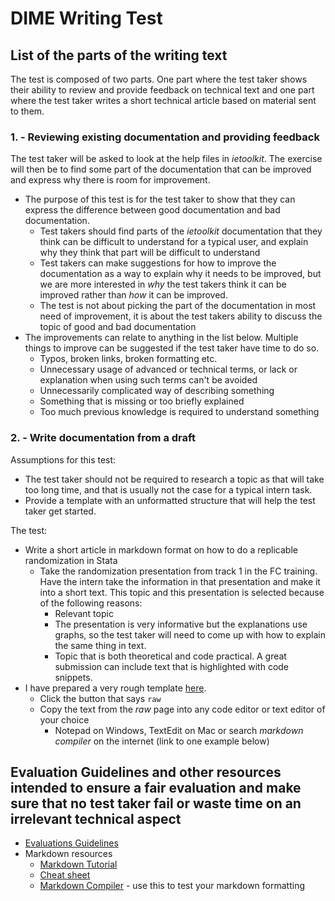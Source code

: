 # DIME Writing Test

## List of the parts of the writing text

The test is composed of two parts. One part where the test taker shows their ability to review and provide feedback on technical text and one part where the test taker writes a short technical article based on material sent to them.

### 1. - Reviewing existing documentation and providing feedback
The test taker will be asked to look at the help files in *ietoolkit*. The exercise will then be to find some part of the documentation that can be improved and express why there is room for improvement.
* The purpose of this test is for the test taker to show that they can express the difference between good documentation and bad documentation.
    * Test takers should find parts of the *ietoolkit* documentation that they think can be difficult to understand for a typical user, and explain why they think that part will be difficult to understand
    * Test takers can make suggestions for how to improve the documentation as a way to explain why it needs to be improved, but we are more interested in *why* the test takers think it can be improved rather than *how* it can be improved.
    * The test is not about picking the part of the documentation in most need of improvement, it is about the test takers ability to discuss the topic of good and bad documentation
* The improvements can relate to anything in the list below. Multiple things to improve can be suggested if the test taker have time to do so.
    * Typos, broken links, broken formatting etc.
    * Unnecessary usage of advanced or technical terms, or lack or explanation when using such terms can't be avoided
    * Unnecessarily complicated way of describing something
    * Something that is missing or too briefly explained
    * Too much previous knowledge is required to understand something

### 2. - Write documentation from a draft
Assumptions for this test:
* The test taker should not be required to research a topic as that will take too long time, and that is usually not the case for a typical intern task.
* Provide a template with an unformatted structure that will help the test taker get started.

The test:
* Write a short article in markdown format on how to do a replicable randomization in Stata
    * Take the randomization presentation from track 1 in the FC training. Have the intern take the information in that presentation and make it into a short text. This topic and this presentation is selected because of the following reasons:
        * Relevant topic
        * The presentation is very informative but the explanations use graphs, so the test taker will need to come up with how to explain the same thing in text.
        * Topic that is both theoretical and code practical. A great submission can include text that is highlighted with code snippets.
* I have prepared a very rough template [here](https://github.com/kbjarkefur/writing-test/blob/master/part2-template.md).
    * Click the button that says `raw`
    * Copy the text from the _raw_ page into any code editor or text editor of your choice
        * Notepad on Windows, TextEdit on Mac or search _markdown compiler_ on the internet (link to one example below)


## Evaluation Guidelines and other resources intended to ensure a fair evaluation and make sure that no test taker fail or waste time on an irrelevant technical aspect
* [Evaluations Guidelines](https://github.com/kbjarkefur/writing-test/blob/master/evaluations-guidelines.md)
* Markdown resources
    * [Markdown Tutorial](https://www.markdowntutorial.com/)
    * [Cheat sheet](https://github.com/adam-p/markdown-here/wiki/Markdown-Cheatsheet)
    * [Markdown Compiler](https://dillinger.io/) - use this to test your markdown formatting
